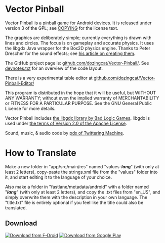 # Vector Pinball

Vector Pinball is a pinball game for Android devices.
It is released under version 3 of the GPL; see [COPYING](COPYING.txt) for the license text.

The graphics are deliberately simple; currently everything is drawn with lines and circles.
The focus is on gameplay and accurate physics.
It uses the libgdx Java wrapper for the Box2D physics engine.
Thanks to Peter Drescher for the sound effects; see [his article on creating them](https://www.twittering.com/webarchive_articles/FMOD%20for%20Android%20-%20O'Reilly%20Broadcast.html).

The GitHub project page is: [github.com/dozingcat/Vector-Pinball/](https://github.com/dozingcat/Vector-Pinball/).
See [devnotes.txt](devnotes.txt) for an overview of the code layout.

There is a very experimental table editor at [github.com/dozingcat/Vector-Pinball-Editor/](https://github.com/dozingcat/Vector-Pinball-Editor/)

This program is distributed in the hope that it will be useful,
but WITHOUT ANY WARRANTY; without even the implied warranty of
MERCHANTABILITY or FITNESS FOR A PARTICULAR PURPOSE.  See the
GNU General Public License for more details.

Vector Pinball includes [the libgdx library by Bad Logic Games](http://libgdx.badlogicgames.com/).
libgdx is used under [the terms of Version 2.0 of the Apache License](https://www.apache.org/licenses/LICENSE-2.0).

Sound, music, & audio code by [pdx of Twittering Machine](http://www.twittering.com).

# How to Translate

Make a new folder in "app/src/main/res" named "values-**_lang_**" (with only at least 2 letters), copy-paste the strings.xml file from the "values" folder into it, and start editing it to the language of your choice.

Also make a folder in "fastlane/metadata/android" with a folder named "**_lang_**" (with only at least 2 letters), and copy the .txt files from "en_US", and simply overwrite them with the description in your own language. The "title.txt" file is entirely optional if you feel like the title could also be translated.

## Download

[![Download from F-Droid](https://camo.githubusercontent.com/7df0eafa4433fa4919a56f87c3d99cf81b68d01c/68747470733a2f2f662d64726f69642e6f72672f77696b692f696d616765732f632f63342f462d44726f69642d627574746f6e5f617661696c61626c652d6f6e2e706e67 "Download from F-Droid")](https://f-droid.org/repository/browse/?fdid=com.dozingcatsoftware.bouncy)    [![Download from Google Play](https://user-images.githubusercontent.com/33793273/132640445-ee1c74c2-9330-4ba9-93f8-218acd52fab9.png "Download from Google Play")](https://play.google.com/store/apps/details?id=com.dozingcatsoftware.bouncy)
